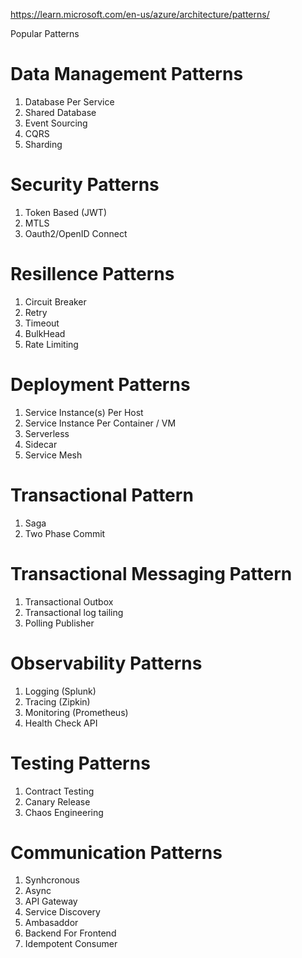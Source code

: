 https://learn.microsoft.com/en-us/azure/architecture/patterns/

Popular Patterns

# Data Management Patterns

1. Database Per Service
2. Shared Database
3. Event Sourcing
4. CQRS 
5. Sharding

# Security Patterns

1. Token Based (JWT)
2. MTLS
3. Oauth2/OpenID Connect

# Resillence Patterns

1. Circuit Breaker
2. Retry
3. Timeout
4. BulkHead
5. Rate Limiting

# Deployment Patterns

1. Service Instance(s) Per Host
2. Service Instance Per Container / VM
3. Serverless
4. Sidecar
5. Service Mesh

# Transactional Pattern

1. Saga
2. Two Phase Commit

# Transactional Messaging Pattern

1. Transactional Outbox
2. Transactional log tailing
3. Polling Publisher 

# Observability Patterns

1. Logging (Splunk)
2. Tracing (Zipkin)
3. Monitoring (Prometheus)
4. Health Check API

# Testing Patterns

1. Contract Testing
2. Canary Release
3. Chaos Engineering

# Communication Patterns

1. Synhcronous
2. Async
3. API Gateway
4. Service Discovery
5. Ambasaddor
6. Backend For Frontend
7. Idempotent Consumer  
